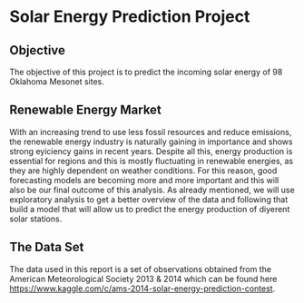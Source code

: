 # Solar Energy Prediction Project 

## Objective 
The objective of this project is to predict the incoming solar energy of 98 Oklahoma Mesonet sites.

## Renewable Energy Market 
With an increasing trend to use less fossil resources and reduce emissions, the renewable energy industry is naturally gaining
in importance and shows strong eyiciency gains in recent years. Despite all this, energy production is essential for regions
and this is mostly fluctuating in renewable energies, as they are highly dependent on weather conditions. For this reason,
good forecasting models are becoming more and more important and this will also be our final outcome of this analysis. As
already mentioned, we will use exploratory analysis to get a better overview of the data and following that build a model
that will allow us to predict the energy production of diyerent solar stations.

## The Data Set 
The data used in this report is a set of observations obtained from the American Meteorological Society 2013 & 2014 which can
be found here https://www.kaggle.com/c/ams-2014-solar-energy-prediction-contest.
